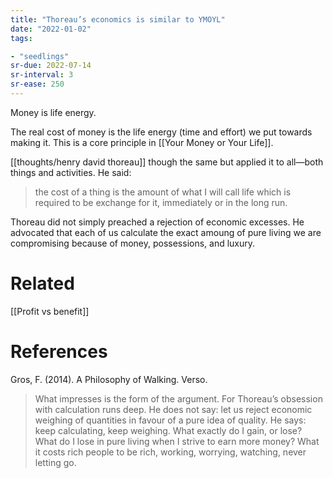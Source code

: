 ```yaml
---
title: "Thoreau’s economics is similar to YMOYL"
date: "2022-01-02"
tags:

- "seedlings"
sr-due: 2022-07-14
sr-interval: 3
sr-ease: 250
---
```


Money is life energy.

The real cost of money is the life energy (time and effort) we put towards making it. This is a core principle in [[Your Money or Your Life]].

[[thoughts/henry david thoreau]] though the same but applied it to all—both things and activities. He said:

> the cost of a thing is the amount of what I will call life which is required to be exchange for it, immediately or in the long run.

Thoreau did not simply preached a rejection of economic excesses. He advocated that each of us calculate the exact amoung of pure living we are compromising because of money, possessions, and luxury.

# Related

[[Profit vs benefit]]

# References

Gros, F. (2014). A Philosophy of Walking. Verso.

> What impresses is the form of the argument. For Thoreau’s obsession with calculation runs deep. He does not say: let us reject economic weighing of quantities in favour of a pure idea of quality. He says: keep calculating, keep weighing. What exactly do I gain, or lose? What do I lose in pure living when I strive to earn more money? What it costs rich people to be rich, working, worrying, watching, never letting go.